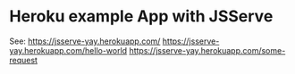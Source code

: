 # Heroku example App with JSServe

See: 
https://jsserve-yay.herokuapp.com/
https://jsserve-yay.herokuapp.com/hello-world
https://jsserve-yay.herokuapp.com/some-request
